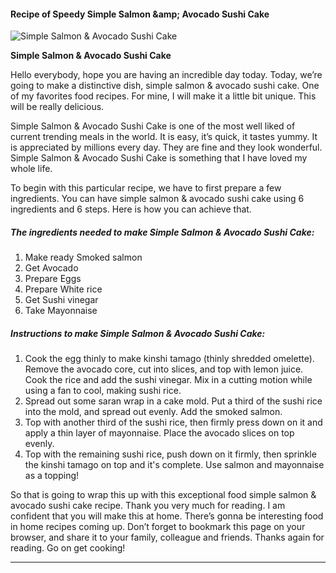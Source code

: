             

#### Recipe of Speedy Simple Salmon &amp;amp; Avocado Sushi Cake

![Simple Salmon &amp; Avocado Sushi Cake](https://img-global.cpcdn.com/recipes/5174042068779008/751x532cq70/simple-salmon-avocado-sushi-cake-recipe-main-photo.jpg)

**Simple Salmon &amp; Avocado Sushi Cake**

Hello everybody, hope you are having an incredible day today. Today, we’re going to make a distinctive dish, simple salmon & avocado sushi cake. One of my favorites food recipes. For mine, I will make it a little bit unique. This will be really delicious.

Simple Salmon & Avocado Sushi Cake is one of the most well liked of current trending meals in the world. It is easy, it’s quick, it tastes yummy. It is appreciated by millions every day. They are fine and they look wonderful. Simple Salmon & Avocado Sushi Cake is something that I have loved my whole life.

To begin with this particular recipe, we have to first prepare a few ingredients. You can have simple salmon & avocado sushi cake using 6 ingredients and 6 steps. Here is how you can achieve that.

##### The ingredients needed to make Simple Salmon & Avocado Sushi Cake:

1.  Make ready Smoked salmon
2.  Get Avocado
3.  Prepare Eggs
4.  Prepare White rice
5.  Get Sushi vinegar
6.  Take Mayonnaise

##### Instructions to make Simple Salmon & Avocado Sushi Cake:

1.  Cook the egg thinly to make kinshi tamago (thinly shredded omelette). Remove the avocado core, cut into slices, and top with lemon juice. Cook the rice and add the sushi vinegar. Mix in a cutting motion while using a fan to cool, making sushi rice.
2.  Spread out some saran wrap in a cake mold. Put a third of the sushi rice into the mold, and spread out evenly. Add the smoked salmon.
3.  Top with another third of the sushi rice, then firmly press down on it and apply a thin layer of mayonnaise. Place the avocado slices on top evenly.
4.  Top with the remaining sushi rice, push down on it firmly, then sprinkle the kinshi tamago on top and it's complete. Use salmon and mayonnaise as a topping!

So that is going to wrap this up with this exceptional food simple salmon & avocado sushi cake recipe. Thank you very much for reading. I am confident that you will make this at home. There’s gonna be interesting food in home recipes coming up. Don’t forget to bookmark this page on your browser, and share it to your family, colleague and friends. Thanks again for reading. Go on get cooking!

* * *
